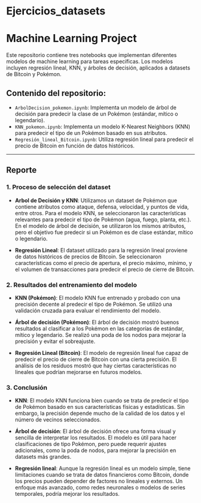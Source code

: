 # Ejercicios_datasets
# Machine Learning Project

Este repositorio contiene tres notebooks que implementan diferentes modelos de machine learning para tareas específicas. Los modelos incluyen regresión lineal, KNN, y árboles de decisión, aplicados a datasets de Bitcoin y Pokémon.

## Contenido del repositorio:

- `ArbolDecision_pokemon.ipynb`: Implementa un modelo de árbol de decisión para predecir la clase de un Pokémon (estándar, mítico o legendario).
- `KNN_pokemon.ipynb`: Implementa un modelo K-Nearest Neighbors (KNN) para predecir el tipo de un Pokémon basado en sus atributos.
- `Regresión_lineal_Bitcoin.ipynb`: Utiliza regresión lineal para predecir el precio de Bitcoin en función de datos históricos.

---

## Reporte

### 1. Proceso de selección del dataset

- **Arbol de Decisión y KNN**: Utilizamos un dataset de Pokémon que contiene atributos como ataque, defensa, velocidad, y puntos de vida, entre otros. Para el modelo KNN, se seleccionaron las características relevantes para predecir el tipo de Pokémon (agua, fuego, planta, etc.). En el modelo de árbol de decisión, se utilizaron los mismos atributos, pero el objetivo fue predecir si un Pokémon es de clase estándar, mítico o legendario.
  
- **Regresión Lineal**: El dataset utilizado para la regresión lineal proviene de datos históricos de precios de Bitcoin. Se seleccionaron características como el precio de apertura, el precio máximo, mínimo, y el volumen de transacciones para predecir el precio de cierre de Bitcoin.

### 2. Resultados del entrenamiento del modelo

- **KNN (Pokémon)**: El modelo KNN fue entrenado y probado con una precisión decente al predecir el tipo de Pokémon. Se utilizó una validación cruzada para evaluar el rendimiento del modelo.
  
- **Árbol de decisión (Pokémon)**: El árbol de decisión mostró buenos resultados al clasificar a los Pokémon en las categorías de estándar, mítico y legendario. Se realizó una poda de los nodos para mejorar la precisión y evitar el sobreajuste.
  
- **Regresión Lineal (Bitcoin)**: El modelo de regresión lineal fue capaz de predecir el precio de cierre de Bitcoin con una cierta precisión. El análisis de los residuos mostró que hay ciertas características no lineales que podrían mejorarse en futuros modelos.

### 3. Conclusión

- **KNN**: El modelo KNN funciona bien cuando se trata de predecir el tipo de Pokémon basado en sus características físicas y estadísticas. Sin embargo, la precisión depende mucho de la calidad de los datos y el número de vecinos seleccionados.
  
- **Árbol de decisión**: El árbol de decisión ofrece una forma visual y sencilla de interpretar los resultados. El modelo es útil para hacer clasificaciones de tipo Pokémon, pero puede requerir ajustes adicionales, como la poda de nodos, para mejorar la precisión en datasets más grandes.
  
- **Regresión lineal**: Aunque la regresión lineal es un modelo simple, tiene limitaciones cuando se trata de datos financieros como Bitcoin, donde los precios pueden depender de factores no lineales y externos. Un enfoque más avanzado, como redes neuronales o modelos de series temporales, podría mejorar los resultados.
